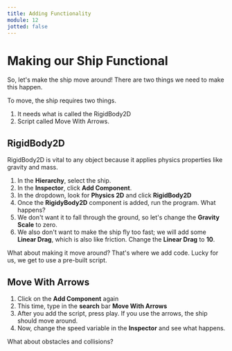 ```yaml
---
title: Adding Functionality
module: 12
jotted: false
---
```


# Making our Ship Functional

So, let's make the ship move around!  There are two things we need to make this happen.

To move, the ship requires two things.  

1. It needs what is called the RigidBody2D
2. Script called Move With Arrows.

## RigidBody2D

RigidBody2D is vital to any object because it applies physics properties like gravity and mass.

1. In the **Hierarchy**, select the ship.
2. In the **Inspector**, click **Add Component**.
3. In the dropdown, look for **Physics 2D** and click **RigidBody2D**
4. Once the **RigidyBody2D** component is added, run the program.  What happens?
5. We don't want it to fall through the ground, so let's change the **Gravity Scale** to zero.
6. We also don't want to make the ship fly too fast; we will add some **Linear Drag**, which is also like friction.  Change the **Linear Drag** to **10**. 

What about making it move around?  That's where we add code. Lucky for us, we get to use a pre-built script.

## Move With Arrows

1. Click on the **Add Component** again
2. This time, type in the **search** bar **Move With Arrows**
3. After you add the script, press play.  If you use the arrows, the ship should move around.
4. Now, change the speed variable in the **Inspector** and see what happens.

What about obstacles and collisions?

